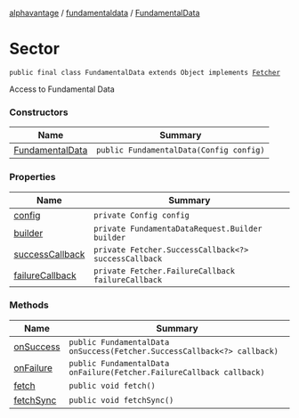 [alphavantage](../alphavantage/index.md) / [fundamentaldata](./index.md) / [FundamentalData](#)

# Sector

`public final class FundamentalData extends Object implements `[`Fetcher`](../alphavantage/fetcher.md)

Access to Fundamental Data

### Constructors

|Name|Summary|
|----|-------|
| [FundamentalData](./fundamentaldata.md) | `public FundamentalData(Config config)` |


### Properties

|Name|Summary|
|----|-------|
| [config](#) | `private Config config` |
| [builder](#) | `private FundamentaDataRequest.Builder builder` |
| [successCallback](#) | `private Fetcher.SuccessCallback<?> successCallback` |
| [failureCallback](#) | `private Fetcher.FailureCallback failureCallback` |

### Methods

|Name|Summary|
|----|-------|
| [onSuccess](#) | `public FundamentalData onSuccess(Fetcher.SuccessCallback<?> callback)` |
| [onFailure](#) | `public FundamentalData onFailure(Fetcher.FailureCallback callback)` |
| [fetch](#) | `public void fetch()` |
| [fetchSync](#) | `public void fetchSync()` |
